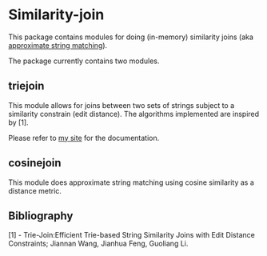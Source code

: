 Similarity-join
=========

This package contains modules for doing (in-memory) similarity joins (aka [approximate string matching](http://en.wikipedia.org/wiki/Approximate_string_matching)).

The package currently contains two modules.

triejoin
------------
This module allows for joins between two sets of strings subject to a similarity constrain (edit distance). The algorithms implemented are inspired by [1].

Please refer to [my site](http://procrastinaty.com/projects/) for the documentation.

cosinejoin
------------
This module does approximate string matching using cosine similarity as a distance metric.

Bibliography
------------
[1] - Trie-Join:Efficient Trie-based String Similarity Joins with Edit Distance Constraints; Jiannan Wang, Jianhua Feng, Guoliang Li.
